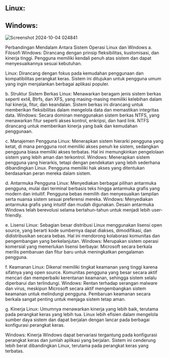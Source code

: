 ## Linux:





## Windows:
![Screenshot 2024-10-04 024841](https://github.com/user-attachments/assets/9156a8e5-fd0e-4317-92c6-ef0f3cbc1c14)















Perbandingan Mendalam Antara Sistem Operasi Linux dan Windows
a.	Filosofi
Windows:
Dirancang dengan prinsip fleksibilitas, kustomisasi, dan kinerja tinggi. Pengguna memiliki kendali penuh atas sistem dan dapat menyesuaikannya sesuai kebutuhan.

Linux:
Dirancang dengan fokus pada kemudahan penggunaan dan kompatibilitas perangkat keras. Sistem ini ditujukan untuk pengguna umum yang ingin menjalankan berbagai aplikasi populer.

b.	Struktur Sistem Berkas
Linux:
Menawarkan beragam jenis sistem berkas seperti ext4, Btrfs, dan XFS, yang masing-masing memiliki kelebihan dalam hal kinerja, fitur, dan keandalan. Sistem berkas ini dirancang untuk memberikan fleksibilitas dalam mengelola data dan memastikan integritas data.
Windows:
Secara dominan menggunakan sistem berkas NTFS, yang menawarkan fitur seperti akses kontrol, enkripsi, dan hard link. NTFS dirancang untuk memberikan kinerja yang baik dan kemudahan penggunaan.

c.	Manajemen Pengguna
Linux:
Menerapkan sistem hierarki pengguna yang ketat, di mana pengguna root memiliki akses penuh ke sistem, sedangkan pengguna biasa memiliki akses terbatas. Hal ini memungkinkan pengelolaan sistem yang lebih aman dan terkontrol.
Windows:
Menerapkan sistem pengguna yang hierarkis, tetapi dengan pendekatan yang lebih sederhana dibandingkan Linux. Pengguna memiliki hak akses yang ditentukan berdasarkan peran mereka dalam sistem.


d.	Antarmuka Pengguna
Linux:
Menyediakan berbagai pilihan antarmuka pengguna, mulai dari terminal berbasis teks hingga antarmuka grafis yang modern dan intuitif. Pengguna bebas memilih dan menyesuaikan tampilan serta nuansa sistem sesuai preferensi mereka.
Windows:
Menyediakan antarmuka grafis yang intuitif dan mudah digunakan. Desain antarmuka Windows telah berevolusi selama bertahun-tahun untuk menjadi lebih user-friendly.

e.	Lisensi
Linux:
Sebagian besar distribusi Linux menggunakan lisensi open source, yang berarti kode sumbernya dapat diakses, dimodifikasi, dan didistribusikan secara bebas. Hal ini mendorong kolaborasi komunitas dan pengembangan yang berkelanjutan.
Windows:
Merupakan sistem operasi komersial yang memerlukan lisensi berbayar. Microsoft secara berkala merilis pembaruan dan fitur baru untuk meningkatkan pengalaman pengguna.

f.	Keamanan
Linux:
Dikenal memiliki tingkat keamanan yang tinggi karena sifatnya yang open source. Komunitas pengguna yang besar secara aktif mencari dan memperbaiki kerentanan keamanan, sehingga sistem selalu diperbarui dan terlindungi.
Windows:
Rentan terhadap serangan malware dan virus, meskipun Microsoft secara aktif mengembangkan sistem keamanan untuk melindungi pengguna. Pembaruan keamanan secara berkala sangat penting untuk menjaga sistem tetap aman.

g.	Kinerja
Linux:
Umumnya menawarkan kinerja yang lebih baik, terutama pada perangkat keras yang lebih tua. Linux lebih efisien dalam mengelola sumber daya sistem dan dapat berjalan dengan lancar pada berbagai konfigurasi perangkat keras.

Windows:
Kinerja Windows dapat bervariasi tergantung pada konfigurasi perangkat keras dan jumlah aplikasi yang berjalan. Sistem ini cenderung lebih berat dibandingkan Linux, terutama pada perangkat keras yang terbatas.
